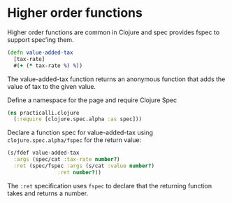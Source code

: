 # Higher order functions

Higher order functions are common in Clojure and spec provides fspec to support spec’ing them.

```clojure
(defn value-added-tax
  [tax-rate]
  #(+ (* tax-rate %) %))
```
The value-added-tax function returns an anonymous function that adds the value of tax to the given value.

Define a namespace for the page and require Clojure Spec

```clojure
(ns practicalli.clojure
  (:require [clojure.spec.alpha :as spec]))
```

Declare a function spec for value-added-tax using `clojure.spec.alpha/fspec` for the return value:

```clojure
(s/fdef value-added-tax
  :args (spec/cat :tax-rate number?)
  :ret (spec/fspec :args (s/cat :value number?)
                :ret number?))
```
The `:ret` specification uses `fspec` to declare that the returning function takes and returns a number.
